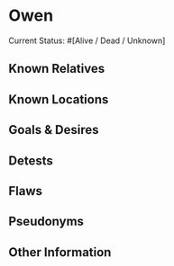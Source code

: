 # Owen
Current Status: #[Alive / Dead / Unknown]
## Known Relatives

## Known Locations

## Goals & Desires

## Detests

## Flaws

## Pseudonyms

## Other Information